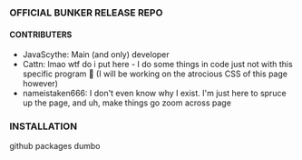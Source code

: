 ### OFFICIAL BUNKER RELEASE REPO
#### CONTRIBUTERS
- JavaScythe: Main (and only) developer
- Cattn: lmao wtf do i put here - I do some things in code just not with this specific program 🤷 (I will be working on the atrocious CSS of this page however)
- nameistaken666: I don't even know why I exist. I'm just here to spruce up the page, and uh, make things go zoom across page
### INSTALLATION
github packages dumbo
